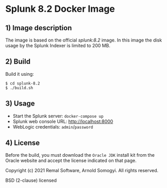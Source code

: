 # Splunk 8.2 Docker Image

## 1) Image description
The image is based on the official _splunk:8.2_ image.
In this image the disk usage by the Splunk Indexer is limited to 200 MB.

## 2) Build
Build it using:
~~~
$ cd splunk-8.2
$ ./build.sh
~~~

## 3) Usage
* Start the Splunk server: `docker-compose up`
* Splunk web console URL: [http://localhost:8000](http://localhost:8000)
* WebLogic credentials: `admin`/`password`

## 4) License
Before the build, you must download the `Oracle JDK` install kit from the Oracle website and accept the license indicated on that page.

Copyright (c) 2021 Remal Software, Arnold Somogyi. All rights reserved.

BSD (2-clause) licensed
